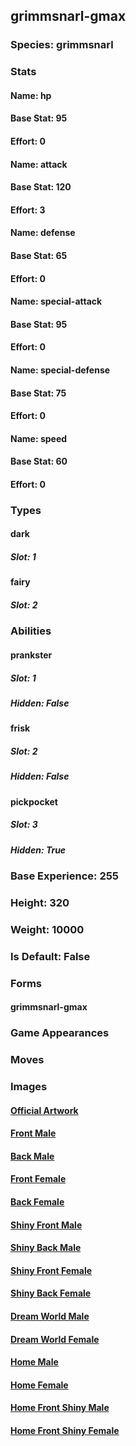 ## grimmsnarl-gmax
### Species: grimmsnarl
### Stats
#### Name: hp
#### Base Stat: 95
#### Effort: 0
#### Name: attack
#### Base Stat: 120
#### Effort: 3
#### Name: defense
#### Base Stat: 65
#### Effort: 0
#### Name: special-attack
#### Base Stat: 95
#### Effort: 0
#### Name: special-defense
#### Base Stat: 75
#### Effort: 0
#### Name: speed
#### Base Stat: 60
#### Effort: 0
### Types
#### dark
##### Slot: 1
#### fairy
##### Slot: 2
### Abilities
#### prankster
##### Slot: 1
##### Hidden: False
#### frisk
##### Slot: 2
##### Hidden: False
#### pickpocket
##### Slot: 3
##### Hidden: True
### Base Experience: 255
### Height: 320
### Weight: 10000
### Is Default: False
### Forms
#### grimmsnarl-gmax
### Game Appearances
### Moves
### Images
#### [Official Artwork](https://raw.githubusercontent.com/PokeAPI/sprites/master/sprites/pokemon/other/official-artwork/10213.png)
#### [Front Male](https://raw.githubusercontent.com/PokeAPI/sprites/master/sprites/pokemon/10213.png)
#### [Back Male](https://raw.githubusercontent.com/PokeAPI/sprites/master/sprites/pokemon/back/10213.png)
#### [Front Female](None)
#### [Back Female](None)
#### [Shiny Front Male](https://raw.githubusercontent.com/PokeAPI/sprites/master/sprites/pokemon/shiny/10213.png)
#### [Shiny Back Male](https://raw.githubusercontent.com/PokeAPI/sprites/master/sprites/pokemon/back/10213.png)
#### [Shiny Front Female](None)
#### [Shiny Back Female](None)
#### [Dream World Male](None)
#### [Dream World Female](None)
#### [Home Male](None)
#### [Home Female](None)
#### [Home Front Shiny Male](None)
#### [Home Front Shiny Female](None)